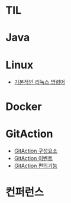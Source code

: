# TIL

# Java

# Linux

-   [기본적인 리눅스 명령어](./Linux/기본적인_리눅스_명령어.md)

# Docker

# GitAction

-   [GitAction 구성요소](./GitAction/GitAction_구성요소.md)
-   [GitAction 이벤트](./GitAction/GitAction_이벤트.md)
-   [GitAction 편의기능](./GitAction/GitAction_추가기능.md)

# 컨퍼런스
